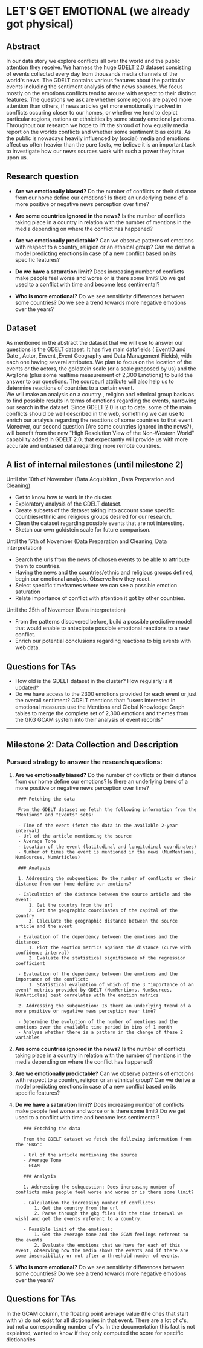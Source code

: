 # LET'S GET EMOTIONAL (we already got physical)

## Abstract

In our data story we explore conflicts all over the world and the public attention they receive. We harness the huge [GDELT 2.0](https://www.gdeltproject.org/data.html#documentation) dataset consisting of events collected every day from thousands media channels of the world's news. The GDELT contains various features about the particular events including the sentiment analysis of the news sources. We focus mostly on the emotions conflicts tend to arouse with respect to their distinct features. The questions we ask are whether some regions are payed more attention than others, if news articles get more emotionally involved in conflicts occuring closer to our homes, or whether we tend to depict particular regions, nations or ethnicities by some steady emotional patterns. Throughout our research we hope to lift the shroud of how equally media report on the worlds conflicts and whether some sentiment bias exists. As the public is nowadays heavily influenced by (social) media and emotions affect us often heavier than the pure facts, we believe it is an important task to investigate how our news sources work with such a power they have upon us. 


## Research question

- **Are we emotionally biased?** Do the number of conflicts or their distance from our home define our emotions? Is there an underlying trend of a more positive or negative news perception over time?

- **Are some countries ignored in the news?**  Is the number of conflicts taking place in a country in relation with the number of mentions in the media depending on where the conflict has happened? 

- **Are we emotionally predictable?** Can we observe patterns of emotions with respect to a country, religion or an ethnical group? Can we derive a model predicting emotions in case of a new conflict based on its specific features?

- **Do we have a saturation limit?** Does increasing number of conflicts make people feel worse and worse or is there some limit? Do we get used to a conflict with time and become less sentimental? 

- **Who is more emotional?** Do we see sensitivity differences between some countries? Do we see a trend towards more negative emotions over the years?


## Dataset
As mentioned in the abstract the dataset that we will use to answer our questions is the GDELT dataset. It has five main datafields ( EventID and Date , Actor, Envent ,Event Geography and Data Management Fields), with each one having several attributes. We plan to focus on the location of the events or the actors, the goldstein scale (or a scale proposed by us) and the AvgTone (plus some realtime measurement of 2,300 Emotions) to build the answer to our questions. The sourceurl attribute will also help us to determine reactions of countries to a certain event.   
We will make an analysis on a country , religion and ethnical group basis as to find possible results in terms of emotions regarding the events, narrowing our search in the dataset. Since GDELT 2.0 is up to date, some of the main conflicts should be well described in the web, something we can use to enrich our analysis regarding the reactions of some countries to that event. Moreover, our second question (Are some countries ignored in the news?), will benefit from the new "High Resolution View of the Non-Western World" capability added in GDELT 2.0, that expectantly will provide us with more accurate and unbiased data regarding more remote countries.

## A list of internal milestones (until milestone 2)
Until the 10th of November (Data Acquisition , Data Preparation and Cleaning)
- Get to know how to work in the cluster.
- Exploratory analysis of the GDELT dataset.
- Create subsets of the dataset taking into account some specific countries/ethnic and religious groups desired for our research.
- Clean the dataset regarding possible events that are not interesting.
- Sketch our own goldstein scale for future comparison.

Until the 17th of November (Data Preparation and Cleaning, Data interpretation)
- Search the urls from the news of chosen events to be able to attribute them to countries.
- Having the news and the countries/ethnic and religious groups defined, begin our emotional analysis. Observe how they react.
- Select specific timeframes where we can see a possible emotion saturation
- Relate importance of conflict with attention it got by other countries.

Until the 25th of November (Data interpretation) 
- From the patterns discovered before, build a possible predictive model that would enable to antecipate possible emotional reactions to a new conflict.
- Enrich our potential conclusions regarding reactions to big events with web data.


## Questions for TAs

- How old is the GDELT dataset in the cluster? How regularly is it updated?
- Do we have access to the 2300 emotions provided for each event or just the overall sentiment? GDELT mentions that: "users interested in emotional measures use the Mentions and Global Knowledge Graph tables to merge the complete set of 2,300 emotions and themes from the GKG GCAM system into their analysis of event records"

---

## Milestone 2: Data Collection and Description

### Pursued strategy to answer the research questions:

1. **Are we emotionally biased?** Do the number of conflicts or their distance from our home define our emotions? Is there an underlying trend of a more positive or negative news perception over time?

        ### Fetching the data 

        From the GDELT dataset we fetch the following information from the "Mentions" and "Events" sets:

        - Time of the event (fetch the data in the available 2-year interval)
        - Url of the article mentioning the source 
        - Average Tone 
        - Location of the event (latitudinal and longitudinal coordinates)
        - Number of times the event is mentioned in the news (NumMentions, NumSources, NumArticles) 

        ### Analysis

        1. Addressing the subquestion: Do the number of conflicts or their distance from our home define our emotions?

        - Calculation of the distance between the source article and the event: 
            1. Get the country from the url 
            2. Get the geographic coordinates of the capital of the country
            3. Calculate the geographic distance between the source article and the event

        - Evaluation of the dependency between the emotions and the distance: 
            1. Plot the emotion metrics against the distance (curve with confidence interval)
            2. Evaluate the statistical significance of the regression coefficient

        - Evaluation of the dependency between the emotions and the importance of the conflict:
            1. Statistical evaluation of which of the 3 "importance of an event" metrics provided by GDELT (NumMentions, NumSources, NumArticles) best correlates with the emotion metrics

        2. Addressing the subquestion: Is there an underlying trend of a more positive or negative news perception over time?

        - Determine the evolution of the number of mentions and the emotions over the available time period in bins of 1 month
        - Analyse whether there is a pattern in the change of these 2 variables
  
2. **Are some countries ignored in the news?**  Is the number of conflicts taking place in a country in relation with the number of mentions in the media depending on where the conflict has happened? 

3. **Are we emotionally predictable?** Can we observe patterns of emotions with respect to a country, religion or an ethnical group? Can we derive a model predicting emotions in case of a new conflict based on its specific features?

4. **Do we have a saturation limit?** Does increasing number of conflicts make people feel worse and worse or is there some limit? Do we get used to a conflict with time and become less sentimental?

          ### Fetching the data 

          From the GDELT dataset we fetch the following information from the "GKG":

          - Url of the article mentioning the source 
          - Average Tone 
          - GCAM 

          ### Analysis

          1. Addressing the subquestion: Does increasing number of conflicts make people feel worse and worse or is there some limit?

          - Calculation the increasing number of conflicts: 
              1. Get the country from the url 
              2. Parse through the gkg files (in the time interval we wish) and get the events referent to a country.

          - Possible limit of the emotions: 
              1. Get the average tone and the GCAM feelings referent to the events
              2. Evaluate the emotions that we have for each of this event, observing how the media shows the events and if there are some insensibility or not after a threshold number of events.
  
5. **Who is more emotional?** Do we see sensitivity differences between some countries? Do we see a trend towards more negative emotions over the years?


## Questions for TAs
In the GCAM column, the floating point average value (the ones that start with v) do not exist for all dictionaries in that event.
There are a lot of c's, but not a corresponding number of v's. In the documentation this fact is not explained, wanted to know if they only computed the score for specific dictionaries


